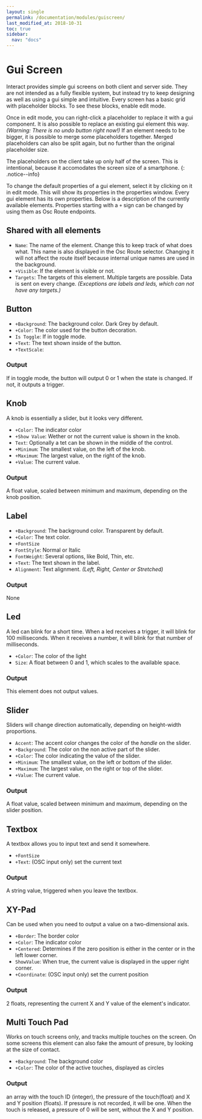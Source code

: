 ```yaml
---
layout: single
permalink: /documentation/modules/guiscreen/
last_modified_at: 2018-10-31
toc: true
sidebar:
  nav: "docs"
---
```


# Gui Screen

Interact provides simple gui screens on both client and server side. They are not intended as a fully flexible system, but instead try to keep designing as well as using a gui simple and intuitive. Every screen has a basic grid with placeholder blocks. To see these blocks, enable edit mode.

Once in edit mode, you can right-click a placeholder to replace it with a gui component. It is also possible to replace an existing gui element this way. _(Warning: There is no undo button right now!)_ If an element needs to be bigger, it is possible to merge some placeholders together. Merged placeholders can also be split again, but no further than the original placeholder size.

The placeholders on the client take up only half of the screen. This is intentional, because it accomodates the screen size of a smartphone.
{: .notice--info}

To change the default properties of a gui element, select it by clicking on it in edit mode. This will show its properties in the properties window. Every gui element has its own properties. Below is a description of the currently available elements. Properties starting with a `+` sign can be changed by using them as Osc Route endpoints.

## Shared with all elements

- `Name`: The name of the element. Change this to keep track of what does what. This name is also displayed in the Osc Route selector. Changing it will not affect the route itself because internal unique names are used in the background.
- `+Visible`: If the element is visible or not.
- `Targets`: The targets of this element. Multiple targets are possible. Data is sent on every change. _(Exceptions are labels and leds, which can not have any targets.)_

## Button
- `+Background`: The background color. Dark Grey by default.
- `+Color`: The color used for the button decoration.
- `Is Toggle`: If in toggle mode.
- `+Text`: The text shown inside of the button.
- `+TextScale`:

### Output 
If in toggle mode, the button will output 0 or 1 when the state is changed. If not, it outputs a trigger.

## Knob
A knob is essentially a slider, but it looks very different.

- `+Color`: The indicator color
- `+Show Value`: Wether or not the current value is shown in the knob.
- `Text`: Optionally a tet can be shown in the middle of the control.
- `+Minimum`: The smallest value, on the left of the knob.
- `+Maximum`: The largest value, on the right of the knob.
- `+Value`: The current value.

### Output
A float value, scaled between minimum and maximum, depending on the knob position.


## Label
- `+Background`: The background color. Transparent by default.
- `+Color`: The text color.
- `+FontSize`
- `FontStyle`: Normal or Italic
- `FontWeight`: Several options, like Bold, Thin, etc. 
- `+Text`: The text shown in the label. 
- `Alignment`: Text alignment. _(Left, Right, Center or Stretched)_

### Output
None





## Led
A led can blink for a short time. When a led receives a trigger, it will blink for 100 milliseconds. When it receives a number, it will blink for that number of milliseconds.

- `+Color`: The color of the light
- `Size`: A float between 0 and 1, which scales to the available space.

### Output
This element does not output values.

## Slider
Sliders will change direction automatically, depending on height-width proportions.

- `Accent`: The accent color changes the color of the _handle_ on the slider.
- `+Background`: The color on the non active part of the slider.
- `+Color`: The color indicating the value of the slider.
- `+Minimum`: The smallest value, on the left or bottom of the slider.
- `+Maximum`: The largest value, on the right or top of the slider.
- `+Value`: The current value.

### Output
A float value, scaled between minimum and maximum, depending on the slider position.

## Textbox
A textbox allows you to input text and send it somewhere.

- `+FontSize`
- `+Text`: (OSC input only) set the current text

### Output
A string value, triggered when you leave the textbox.

## XY-Pad
Can be used when you need to output a value on a two-dimensional axis.

- `+Border`: The border color
- `+Color`: The indicator color
- `+Centered`: Determines if the zero position is either in the center or in the left lower corner.
- `ShowValue`: When true, the current value is displayed in the upper right corner.
- `+Coordinate`: (OSC input only) set the current position

### Output
2 floats, representing the current X and Y value of the element's indicator.

## Multi Touch Pad
Works on touch screens only, and tracks multiple touches on the screen. On some screens this element can also fake the amount of presure, by looking at the size of contact.

- `+Background`: The background color
- `+Color`: The color of the active touches, displayed as circles

### Output
an array with the touch ID (integer), the pressure of the touch(float) and X and Y position (floats). If pressure is not recorded, it will be one. When the touch is released, a pressure of 0 will be sent, without the X and Y position.

